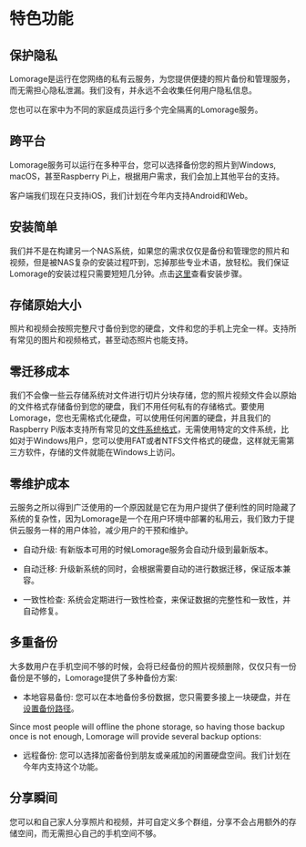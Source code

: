 # 特色功能

## 保护隐私

Lomorage是运行在您网络的私有云服务，为您提供便捷的照片备份和管理服务，而无需担心隐私泄漏。我们没有，并永远不会收集任何用户隐私信息。

您也可以在家中为不同的家庭成员运行多个完全隔离的Lomorage服务。


## 跨平台

Lomorage服务可以运行在多种平台，您可以选择备份您的照片到Windows, macOS，甚至Raspberry Pi上，根据用户需求，我们会加上其他平台的支持。

客户端我们现在只支持iOS，我们计划在今年内支持Android和Web。

## 安装简单

我们并不是在构建另一个NAS系统，如果您的需求仅仅是备份和管理您的照片和视频，但是被NAS复杂的安装过程吓到，忘掉那些专业术语，放轻松。我们保证Lomorage的安装过程只需要短短几分钟。点击[这里](/installation)查看安装步骤。

## 存储原始大小

照片和视频会按照完整尺寸备份到您的硬盘，文件和您的手机上完全一样。支持所有常见的图片和视频格式，甚至动态照片也能支持。


## 零迁移成本

我们不会像一些云存储系统对文件进行切片分块存储，您的照片视频文件会以原始的文件格式存储备份到您的硬盘，我们不用任何私有的存储格式。要使用Lomorage，您也无需格式化硬盘，可以使用任何闲置的硬盘，并且我们的Raspberry Pi版本支持所有常见的[文件系统格式](/zh/faq/#4-支持那些文件系统)，无需使用特定的文件系统，比如对于Windows用户，您可以使用FAT或者NTFS文件格式的硬盘，这样就无需第三方软件，存储的文件就能在Windows上访问。

## 零维护成本

云服务之所以得到广泛使用的一个原因就是它在为用户提供了便利性的同时隐藏了系统的复杂性，因为Lomorage是一个在用户环境中部署的私用云，我们致力于提供云服务一样的用户体验，减少用户的干预和维护。

  - 自动升级: 有新版本可用的时候Lomorage服务会自动升级到最新版本。

  - 自动迁移: 升级新系统的同时，会根据需要自动的进行数据迁移，保证版本兼容。

  - 一致性检查: 系统会定期进行一致性检查，来保证数据的完整性和一致性，并自动修复。

<!--  - expandable storage: we provide several [options](https://www.lomorage.com/expand-stroage) to expand the storage which disk is out-of-space.-->

## 多重备份

大多数用户在手机空间不够的时候，会将已经备份的照片视频删除，仅仅只有一份备份是不够的，Lomorage提供了多种备份方案:

  - 本地容易备份: 您可以在本地备份多份数据，您只需要多接上一块硬盘，并在[设置备份路径](/zh/faq/#3-如何设置冗余备份)。

Since most people will offline the phone storage, so having those backup once is not enough, Lomorage will provide several backup options:

  - 远程备份: 您可以选择加密备份到朋友或亲戚加的闲置硬盘空间。我们计划在今年内支持这个功能。
<!--  - cloud backup: cloud backup on popular vendors is a good complementary. This is on the backlog, and plan to support this year.-->

## 分享瞬间

您可以和自己家人分享照片和视频，并可自定义多个群组，分享不会占用额外的存储空间，而无需担心自己的手机空间不够。
